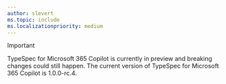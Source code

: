 ```yaml
---
author: slevert
ms.topic: include
ms.localizationpriority: medium
---
```


<!-- markdownlint-disable MD041-->

> [!IMPORTANT]
> TypeSpec for Microsoft 365 Copilot is currently in preview and breaking changes could still happen. The current version of TypeSpec for Microsoft 365 Copilot is 1.0.0-rc.4.
